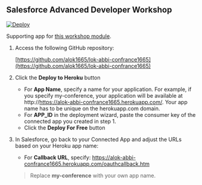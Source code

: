 ## Salesforce Advanced Developer Workshop

[![Deploy](https://www.herokucdn.com/deploy/button.png)](https://heroku.com/deploy)

Supporting app for [this workshop module](http://ccoenraets.github.io/salesforce-developer-advanced/Using-the-Salesforce1-Platform-APIs.html).

1. Access the following GitHub repository:

    [https://github.com/alok1665/lok-abbi-confrance1665](https://github.com/alok1665/lok-abbi-confrance1665)

1. Click the **Deploy to Heroku** button
    - For **App Name**, specify a name for your application. For example, if you specify my-conference, your application will be available at http://https://alok-abbi-confrance1665.herokuapp.com/. Your app name has to be unique on the herokuapp.com domain.
    - For **APP_ID** in the deployment wizard, paste the consumer key of the connected app you created in step 1.
    - Click the **Deploy For Free** button

1. In Salesforce, go back to your Connected App and adjust the URLs based on your Heroku app name:
     - For **Callback URL**, specify: https://alok-abbi-confrance1665.herokuapp.com/oauthcallback.htm

     > Replace **my-conference** with your own app name.